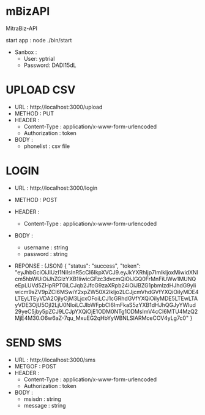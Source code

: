 # mBizAPI
MitraBiz-API

start app : node ./bin/start

- Sanbox : 
    - User: yptrial
    - Password: DADI15dL


# UPLOAD CSV

- URL : http://localhost:3000/upload
- METHOD : PUT
- HEADER : 
    - Content-Type : application/x-www-form-urlencoded
    - Authorization : token
- BODY : 
    - phonelist : csv file


# LOGIN

- URL : http://localhost:3000/login
- METHOD : POST
- HEADER : 
    - Content-Type : application/x-www-form-urlencoded
- BODY :
    - username : string
    - password : string

- REPONSE : (JSON)
{
    "status": "success",
    "token": "eyJhbGciOiJIUzI1NiIsInR5cCI6IkpXVCJ9.eyJkYXRhIjp7ImlkIjoxMiwidXNlcm5hbWUiOiJhZGlzYXB1IiwicGFzc3dvcmQiOiJGQ0FrMnFiUWw1MUNQeEpLUVd5ZHpRPT0iLCJqb2JfcG9zaXRpb24iOiJBZG1pbmlzdHJhdG9yIiwicm9sZV9pZCI6MSwiY2xpZW50X2lkIjo2LCJjcmVhdGVfYXQiOiIyMDE4LTEyLTEyVDA2OjIyOjM3LjcxOFoiLCJ1cGRhdGVfYXQiOiIyMDE5LTEwLTAyVDE3OjU5OjI2LjU0NloiLCJlbWFpbCI6ImFkaS5zYXB1dHJhQGJyYWlud29yeC5jby5pZCJ9LCJpYXQiOjE1ODM0NTg1ODMsImV4cCI6MTU4MzQ2MjE4M30.O6w6aZ-7qu_MxuEG2qHbYyWBNLSIARMceCOV4yLg7c0"
}

# SEND SMS

- URL : http://localhost:3000/sms
- METGOF : POST
- HEADER : 
    - Content-Type : application/x-www-form-urlencoded
    - Authorization : token
- BODY :
    - msisdn : string
    - message : string